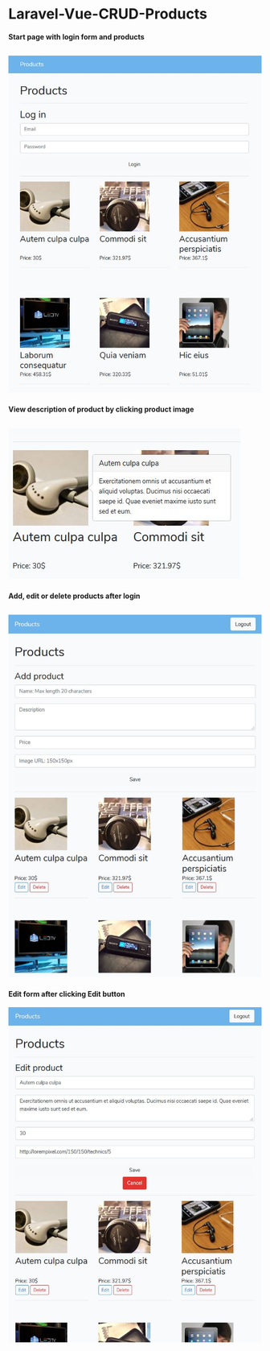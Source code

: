 # Laravel-Vue-CRUD-Products 
#### Start page with login form and products
![Image login](/screenshots/before_login.JPG) 
---
#### View description of product by clicking product image
![Image login](/screenshots/description.JPG) 
---
#### Add, edit or delete products after login
![Image login](/screenshots/after_login.JPG) 
---
#### Edit form after clicking Edit button
![Image login](/screenshots/edit.JPG) 
